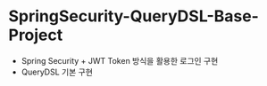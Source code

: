 # SpringSecurity-QueryDSL-Base-Project

- Spring Security + JWT Token 방식을 활용한 로그인 구현
- QueryDSL 기본 구현
